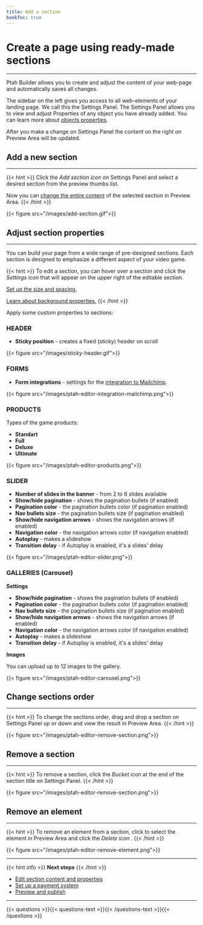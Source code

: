 ```yaml
---
title: Add a section
bookToc: true
---
```


# Create a page using ready-made sections
***

Ptah Builder allows you to create and adjust the content of your web-page and automatically saves all changes.

The sidebar on the left gives you access to all web-elements of your landing page. We call this the Settings Panel.
The Settings Panel allows you to view and adjust Properties of any object you have already added.
You can learn more about [objects properties](/docs/edit-section).

After you make a change on Settings Panel the content on the right on Preview Area will be updated. 

## Add a new section
***

{{< hint >}}
Click the *Add section icon* on Settings Panel and select a desired section from the preview thumbs list.

Now you can [change the entire content](/docs/edit-section) of the selected section in Preview Area.
{{< /hint >}}

{{< figure src="/images/add-section.gif">}}

## Adjust section properties
***

You can build your page from a wide range of pre-designed sections.
Each section is designed to emphasize a different aspect of your video game.

{{< hint >}}
To edit a section, you can hover over a section and click the *Settings icon* that will appear on the upper right of the editable section.

[Set up the size and spacing.](/docs/size/)

[Learn about background properties.](/docs/background/)
{{< /hint >}}

Apply some custom properties to sections:

### HEADER

- **Sticky position** - creates a fixed (sticky) header on scroll

{{< figure src="/images/sticky-header.gif">}}

### FORMS

- **Form integrations** - settings for the [integration to Mailchimp](/docs/integrations-mailchimp/).

{{< figure src="/images/ptah-editor-integration-mailchimp.png">}}

### PRODUCTS

Types of the game products:

- **Standart**
- **Full**
- **Deluxe**
- **Ultimate**

{{< figure src="/images/ptah-editor-products.png">}}

### SLIDER

- **Number of slides in the banner** - from 2 to 6 slides available
- **Show/hide pagination** - shows the pagination bullets (if enabled)
- **Pagination color** - the pagination bullets color (if pagination enabled)
- **Nav bullets size** - the pagination bullets size (if pagination enabled)
- **Show/hide navigation arrows** - shows the navigation arrows (if enabled)
- **Navigation color** - the navigation arrows color (if navigation enabled)
- **Autoplay** - makes a slideshow
- **Transition delay** - if Autoplay is enabled, it's a slides' delay

{{< figure src="/images/ptah-editor-slider.png">}}

### GALLERIES (Carousel)

**Settings**
- **Show/hide pagination** - shows the pagination bullets (if enabled)
- **Pagination color** - the pagination bullets color (if pagination enabled)
- **Nav bullets size** - the pagination bullets size (if pagination enabled)
- **Show/hide navigation arrows** - shows the navigation arrows (if enabled)
- **Navigation color** - the navigation arrows color (if navigation enabled)
- **Autoplay** - makes a slideshow
- **Transition delay** - if Autoplay is enabled, it's a slides' delay

**Images**

You can upload up to 12 images to the gallery.

{{< figure src="/images/ptah-editor-carousel.png">}}

## Change sections order
***

{{< hint >}}
To change the sections order, drag and drop a section on Settings Panel up or down and view the result in Preview Area.
{{< /hint >}}

{{< figure src="/images/ptah-editor-remove-section.png">}}

## Remove a section
***

{{< hint >}}
To remove a section, click the *Bucket icon* at the end of the section title on Settings Panel.
{{< /hint >}}

{{< figure src="/images/ptah-editor-remove-section.png">}}

## Remove an element
***

{{< hint >}}
To remove an element from a section, click to select the element in Preview Area and click the *Delete icon* .
{{< /hint >}}

{{< figure src="/images/ptah-editor-remove-element.png">}}

***

{{< hint info >}}
**Next steps**
{{< /hint >}}

- [Edit section content and properties](/docs/edit-section/)
- [Set up a payment system](/docs/payments/)
- [Preview and publish](/docs/release/)

***

{{< questions >}}{{< questions-text >}}{{< /questions-text >}}{{< /questions >}}